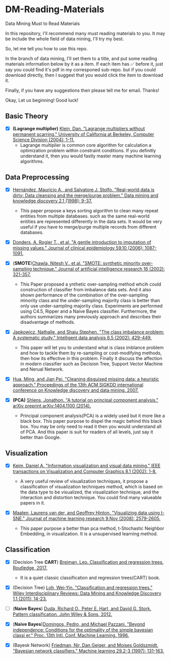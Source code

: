 # DM-Reading-Materials
Data Mining Must to Read Materials

In this repository, I'll recommend many must reading materials to you.
It may be include the whole field of data mining, I'll try my best.

So, let me tell you how to use this repo.

In the branch of data mining, I'll set them to a title, and put some reading materials information below by it as a item. If each item has :white_check_mark: before it, just say you could find it's pdf in my corresponed sub-repo. but if you could download directly, then I suggest that you would click the item to download it.

Finally, if you have any suggestions then please tell me for email. Thanks!

Okay, Let us beginning! Good luck!


## Basic Theory

- [x] **(Lagrange multiplier)** [Klein, Dan. "Lagrange multipliers without permanent scarring." University of California at Berkeley, Computer Science Division (2004): 1-11.](http://www-diglib.stanford.edu/~klein/lagrange-multipliers.pdf)
  - Lagrange multiplier is common core algorithm for calculation a optimization problem within constraint conditions. If you definitly understand it, then you would fastly master many machine learning algorithms.

## Data Preprocessing

- [x] [Hernández, Mauricio A., and Salvatore J. Stolfo. "Real-world data is dirty: Data cleansing and the merge/purge problem." Data mining and knowledge discovery 2.1 (1998): 9-37.](https://link.springer.com/article/10.1023/A:1009761603038)

  - This paper propose a keys sorting algorithm to clean many repeat entities from multiple databases. such as the same real-world entities are represented differently in the data sets. It would be very useful if you have to merge/purge multiple records from different databases.

- [x] [Donders, A. Rogier T., et al. "A gentle introduction to imputation of missing values." Journal of clinical epidemiology 59.10 (2006): 1087-1091.](https://www.jclinepi.com/article/S0895-4356(06)00197-1/fulltext)

- [x] (**SMOTE**)[Chawla, Nitesh V., et al. "SMOTE: synthetic minority over-sampling technique." Journal of artificial intelligence research 16 (2002): 321-357.](https://arxiv.org/abs/1106.1813)
  - This Paper proposed a ynthetic over-sampling method whcih could construction of classifier from imbalance data sets. And it also shown performance of the combination of the over-sampling minority class and the under-sampling majority class  is better than only use under-sampling majority class. Experiments are performed using C4.5, Ripper and a Naive Bayes classifier. Furthermore, the authors summarizes many previously approach and describes their disadvantage of methods.

- [x] [Japkowicz, Nathalie, and Shaju Stephen. "The class imbalance problem: A systematic study." Intelligent data analysis 6.5 (2002): 429-449.](https://dl.acm.org/doi/10.5555/1293951.1293954)
  - This paper will let you to understand what is class imblance problem and how to tackle them by re-sampling or cost-modifying methods, then how its effective in this problem. Finally it discuss the affection in modern classifier such as Decision Tree, Support Vector Machine and Nerual Network.

- [x] [Hua, Ming, and Jian Pei. "Cleaning disguised missing data: a heuristic approach." Proceedings of the 13th ACM SIGKDD international conference on Knowledge discovery and data mining. 2007.](https://dl.acm.org/doi/10.1145/1281192.1281294)

- [x] **(PCA)** [Shlens, Jonathon. "A tutorial on principal component analysis." arXiv preprint arXiv:1404.1100 (2014).](https://arxiv.org/abs/1404.1100)
  - Principal component analysis(PCA) is a widely used but it more like a black box. This paper purpose to dispel the magic behind this black box. You may be only need to read it then you would understand all of PCA.  And this paper is suit for readers of all levels, just say it better than Google.


## Visualization

- [x] [Keim, Daniel A. "Information visualization and visual data mining." IEEE transactions on Visualization and Computer Graphics 8.1 (2002): 1-8.](https://dl.acm.org/doi/10.1109/2945.981847)
  - A very useful review of visualization techniques, it propose a classification of visualization techniques method, which is based on the data type to be visualized, the visualization technique, and the interaction and distortion technique. You could find many valueable papers in it.

- [x] [Maaten, Laurens van der, and Geoffrey Hinton. "Visualizing data using t-SNE." Journal of machine learning research 9.Nov (2008): 2579-2605.](http://www.jmlr.org/papers/v9/vandermaaten08a.html)
  - This paper purpose a better than pca method, t-Stochastic Neighbor Embedding, in visualization. It is a unsupervised learning method.

## Classification

- [x] (Decision Tree **CART**) [Breiman, Leo. Classification and regression trees. Routledge, 2017.](./classification/cart-book.pdf)
  - It is a quiet classic classification and regression trees(CART) book.

- [x] (Decision Tree) [Loh, Wei‐Yin. "Classification and regression trees." Wiley Interdisciplinary Reviews: Data Mining and Knowledge Discovery 1.1 (2011): 14-23.](https://onlinelibrary.wiley.com/doi/abs/10.1002/widm.8)

- [ ] (**Naive Bayes**) [Duda, Richard O., Peter E. Hart, and David G. Stork. Pattern classification. John Wiley & Sons, 2012.](https://books.google.com.hk/books?hl=zh-CN&lr=&id=Br33IRC3PkQC&oi=fnd&pg=PR3&dq=pattern+classification&ots=2xEPNrb9Jr&sig=GoiTMKG0BDB3HsqkixyvnDHAmII&redir_esc=y#v=onepage&q=pattern%20classification&f=false)
- [x] (**Naive Bayes**)[Domingos, Pedro, and Michael Pazzani. "Beyond independence: Conditions for the optimality of the simple bayesian classi er." Proc. 13th Intl. Conf. Machine Learning. 1996.](http://www.ics.uci.edu/~pazzani/Publications/mlc96-pedro.pdf)


- [x] (Bayesk Network) [Friedman, Nir, Dan Geiger, and Moises Goldszmidt. "Bayesian network classifiers." Machine learning 29.2-3 (1997): 131-163.](https://link.springer.com/article/10.1023/A:1007465528199) 

 